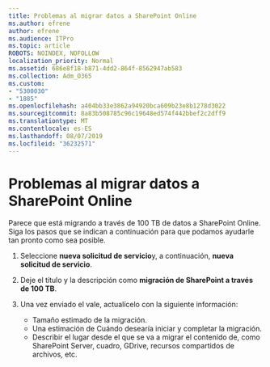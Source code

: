 ```yaml
---
title: Problemas al migrar datos a SharePoint Online
ms.author: efrene
author: efrene
ms.audience: ITPro
ms.topic: article
ROBOTS: NOINDEX, NOFOLLOW
localization_priority: Normal
ms.assetid: 686e8f18-b871-4dd2-864f-8562947ab583
ms.collection: Adm_O365
ms.custom:
- "5300030"
- "1885"
ms.openlocfilehash: a404bb33e3862a94920bca609b23e8b1278d3022
ms.sourcegitcommit: 8a83b508785c96c19648ed574f442bbef2c2dff9
ms.translationtype: MT
ms.contentlocale: es-ES
ms.lasthandoff: 08/07/2019
ms.locfileid: "36232571"
---
```

# <a name="issues-while-migrating-data-to-sharepoint-online"></a>Problemas al migrar datos a SharePoint Online

Parece que está migrando a través de 100 TB de datos a SharePoint Online. Siga los pasos que se indican a continuación para que podamos ayudarle tan pronto como sea posible. 

1. Seleccione **nueva solicitud de servicio**y, a continuación, **nueva solicitud de servicio**. 
2. Deje el título y la descripción como **migración de SharePoint a través de 100 TB**.
3. Una vez enviado el vale, actualícelo con la siguiente información: 

    - Tamaño estimado de la migración.
    - Una estimación de Cuándo desearía iniciar y completar la migración.
    - Describir el lugar desde el que se va a migrar el contenido de, como SharePoint Server, cuadro, GDrive, recursos compartidos de archivos, etc.


  

